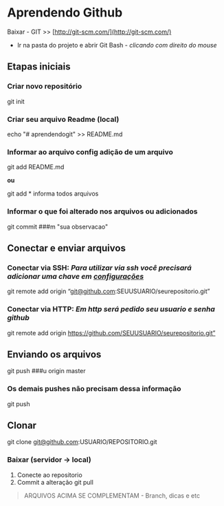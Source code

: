 # Aprendendo Github
 Baixar -  GIT >> [http://git-scm.com/](http://git-scm.com/)
- Ir na pasta do projeto e abrir Git Bash - _clicando com direito do mouse_

## Etapas iniciais 

### Criar novo repositório
git init

### Criar seu arquivo Readme (local)
 echo "# aprendendogit" >> README.md 

### Informar ao arquivo config adição de um arquivo
 git add README.md  

**ou**

 git add * informa todos arquivos 

### Informar o que foi alterado nos arquivos ou adicionados
 git commit ###m "sua observacao" 

## Conectar e enviar arquivos
### **Conectar via SSH:** _Para utilizar via ssh você precisará adicionar uma chave em [configurações](https://github.com/oscaringlez/aprendendogit/blob/master/Chaves.md)_
git remote add origin “git@github.com:SEUUSUARIO/seurepositorio.git” 


### **Conectar via HTTP:**   _Em http será pedido seu usuario e senha github_
git remote add origin https://github.com/SEUUSUARIO/seurepositorio.git” 

## Enviando os arquivos
git push ###u origin master 

### Os demais pushes não precisam dessa informação
git push 

## Clonar 
git clone git@github.com:USUARIO/REPOSITORIO.git 

### Baixar (servidor -> local)
1. Conecte ao repositorio
2. Commit a alteração
git pull 


> ARQUIVOS ACIMA SE COMPLEMENTAM - Branch, dicas e etc




